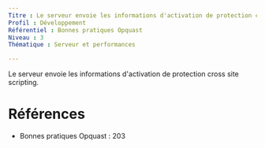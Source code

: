 ```yaml
---
Titre : Le serveur envoie les informations d'activation de protection cross site scripting.
Profil : Développement
Référentiel : Bonnes pratiques Opquast
Niveau : 3
Thématique : Serveur et performances

---
```

Le serveur envoie les informations d'activation de protection cross site scripting.

# Références

*   Bonnes pratiques Opquast : 203